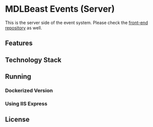 # MDLBeast Events (Server)

This is the server side of the event system. Please check the [front-end repository](http://localhost:3000) as well.

## Features

## Technology Stack

## Running 

### Dockerized Version

### Using IIS Express

## License
